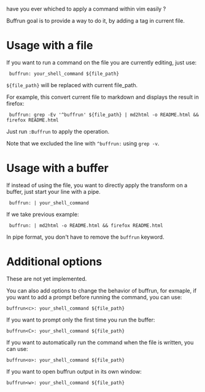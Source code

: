 <!--
buffrun<c>: | md2html -f -o README.html && ~/dotfiles/__local/bin/open_or_refresh "$PWD/README.html" 
-->

have you ever whiched to apply a command within vim easily ?

Buffrun goal is to provide a way to do it, by adding a tag in current file.

# Usage with a file

If you want to run a command on the file you are currently editing, just use:

```
 buffrun: your_shell_command ${file_path}
```

`${file_path}` will be replaced with current file_path.

For example, this convert current file to markdown and displays the result in firefox:

```
 buffrun: grep -Ev '^buffrun' ${file_path} | md2html -o README.html && firefox README.html
```

Just run `:Buffrun` to apply the operation.

Note that we excluded the line with `^buffrun:` using `grep -v`.

# Usage with a buffer

If instead of using the file, you want to directly apply the transform on a buffer, just start your line with a pipe.

```
 buffrun: | your_shell_command
```

If we take previous example:

```
 buffrun: | md2html -o README.html && firefox README.html
```

In pipe format, you don't have to remove the `buffrun` keyword.

# Additional options

These are not yet implemented.

You can also add options to change the behavior of buffrun, for exmaple, if you want to add a prompt before running the command, you can use:

```
buffrun<c>: your_shell_command ${file_path}
```

If you want to prompt only the first time you run the buffer:

```
buffrun<C>: your_shell_command ${file_path}
```

If you want to automatically run the command when the file is written, you can use:

```
buffrun<o>: your_shell_command ${file_path}
```

If you want to open buffrun output in its own window:

```
buffrun<w>: your_shell_command ${file_path}
```
